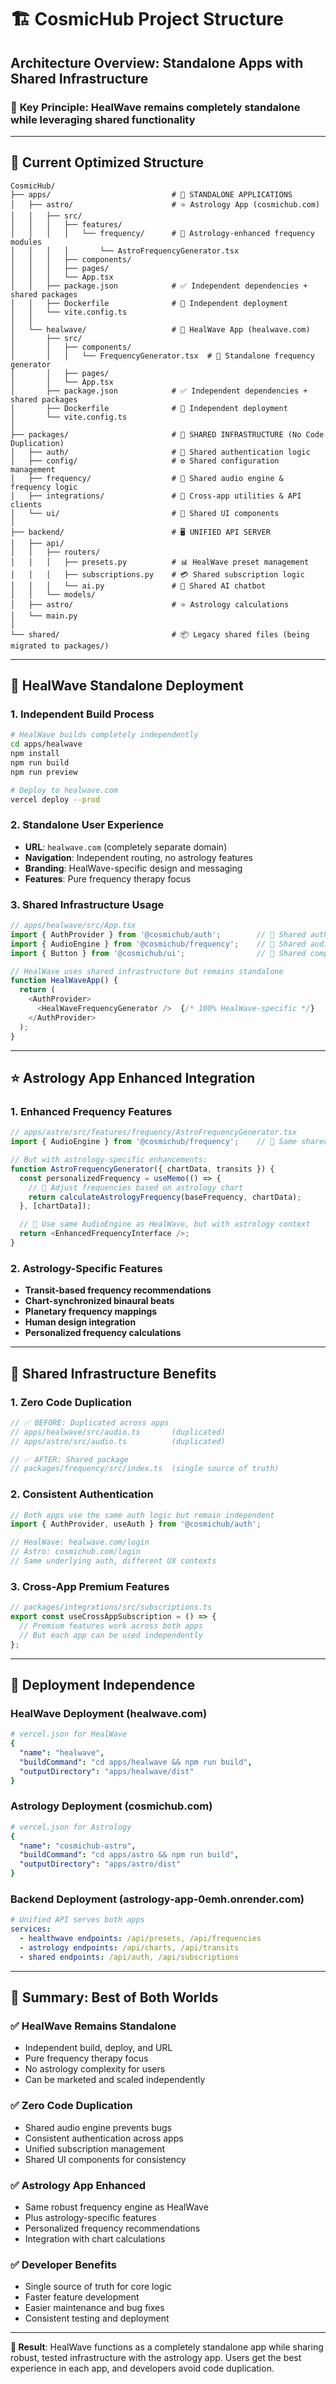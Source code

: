 # 🏗️ CosmicHub Project Structure

## **Architecture Overview: Standalone Apps with Shared Infrastructure**

### 🎯 **Key Principle**: HealWave remains completely standalone while leveraging shared functionality

---

## 📁 **Current Optimized Structure**

```
CosmicHub/
├── apps/                           # 🎯 STANDALONE APPLICATIONS
│   ├── astro/                      # ⭐ Astrology App (cosmichub.com)
│   │   ├── src/
│   │   │   ├── features/
│   │   │   │   └── frequency/      # 🌟 Astrology-enhanced frequency modules
│   │   │   │       └── AstroFrequencyGenerator.tsx
│   │   │   ├── components/
│   │   │   ├── pages/
│   │   │   └── App.tsx
│   │   ├── package.json            # ✅ Independent dependencies + shared packages
│   │   ├── Dockerfile              # 🐳 Independent deployment
│   │   └── vite.config.ts
│   │
│   └── healwave/                   # 🎵 HealWave App (healwave.com)
│       ├── src/
│       │   ├── components/
│       │   │   └── FrequencyGenerator.tsx  # 🎵 Standalone frequency generator
│       │   ├── pages/
│       │   └── App.tsx
│       ├── package.json            # ✅ Independent dependencies + shared packages
│       ├── Dockerfile              # 🐳 Independent deployment
│       └── vite.config.ts
│
├── packages/                       # 🔧 SHARED INFRASTRUCTURE (No Code Duplication)
│   ├── auth/                       # 🔐 Shared authentication logic
│   ├── config/                     # ⚙️ Shared configuration management
│   ├── frequency/                  # 🎵 Shared audio engine & frequency logic
│   ├── integrations/               # 🔗 Cross-app utilities & API clients
│   └── ui/                         # 🎨 Shared UI components
│
├── backend/                        # 🖥️ UNIFIED API SERVER
│   ├── api/
│   │   ├── routers/
│   │   │   ├── presets.py          # 📊 HealWave preset management
│   │   │   ├── subscriptions.py    # 💳 Shared subscription logic
│   │   │   └── ai.py               # 🤖 Shared AI chatbot
│   │   └── models/
│   ├── astro/                      # ⭐ Astrology calculations
│   └── main.py
│
└── shared/                         # 📦 Legacy shared files (being migrated to packages/)
```

---

## 🎯 **HealWave Standalone Deployment**

### **1. Independent Build Process**
```bash
# HealWave builds completely independently
cd apps/healwave
npm install
npm run build
npm run preview

# Deploy to healwave.com
vercel deploy --prod
```

### **2. Standalone User Experience**
- **URL**: `healwave.com` (completely separate domain)
- **Navigation**: Independent routing, no astrology features
- **Branding**: HealWave-specific design and messaging
- **Features**: Pure frequency therapy focus

### **3. Shared Infrastructure Usage**
```typescript
// apps/healwave/src/App.tsx
import { AuthProvider } from '@cosmichub/auth';        // 🔐 Shared auth
import { AudioEngine } from '@cosmichub/frequency';    // 🎵 Shared audio logic
import { Button } from '@cosmichub/ui';                // 🎨 Shared components

// HealWave uses shared infrastructure but remains standalone
function HealWaveApp() {
  return (
    <AuthProvider>
      <HealWaveFrequencyGenerator />  {/* 100% HealWave-specific */}
    </AuthProvider>
  );
}
```

---

## ⭐ **Astrology App Enhanced Integration**

### **1. Enhanced Frequency Features**
```typescript
// apps/astro/src/features/frequency/AstroFrequencyGenerator.tsx
import { AudioEngine } from '@cosmichub/frequency';    // 🎵 Same shared logic as HealWave

// But with astrology-specific enhancements:
function AstroFrequencyGenerator({ chartData, transits }) {
  const personalizedFrequency = useMemo(() => {
    // 🌟 Adjust frequencies based on astrology chart
    return calculateAstrologyFrequency(baseFrequency, chartData);
  }, [chartData]);

  // 🎵 Use same AudioEngine as HealWave, but with astrology context
  return <EnhancedFrequencyInterface />;
}
```

### **2. Astrology-Specific Features**
- **Transit-based frequency recommendations**
- **Chart-synchronized binaural beats** 
- **Planetary frequency mappings**
- **Human design integration**
- **Personalized frequency calculations**

---

## 🔧 **Shared Infrastructure Benefits**

### **1. Zero Code Duplication**
```typescript
// ✅ BEFORE: Duplicated across apps
// apps/healwave/src/audio.ts       (duplicated)
// apps/astro/src/audio.ts          (duplicated)

// ✅ AFTER: Shared package
// packages/frequency/src/index.ts  (single source of truth)
```

### **2. Consistent Authentication**
```typescript
// Both apps use the same auth logic but remain independent
import { AuthProvider, useAuth } from '@cosmichub/auth';

// HealWave: healwave.com/login
// Astro: cosmichub.com/login
// Same underlying auth, different UX contexts
```

### **3. Cross-App Premium Features**
```typescript
// packages/integrations/src/subscriptions.ts
export const useCrossAppSubscription = () => {
  // Premium features work across both apps
  // But each app can be used independently
};
```

---

## 🚀 **Deployment Independence**

### **HealWave Deployment** (healwave.com)
```yaml
# vercel.json for HealWave
{
  "name": "healwave",
  "buildCommand": "cd apps/healwave && npm run build",
  "outputDirectory": "apps/healwave/dist"
}
```

### **Astrology Deployment** (cosmichub.com)
```yaml
# vercel.json for Astrology  
{
  "name": "cosmichub-astro",
  "buildCommand": "cd apps/astro && npm run build", 
  "outputDirectory": "apps/astro/dist"
}
```

### **Backend Deployment** (astrology-app-0emh.onrender.com)
```yaml
# Unified API serves both apps
services:
  - healthwave endpoints: /api/presets, /api/frequencies
  - astrology endpoints: /api/charts, /api/transits
  - shared endpoints: /api/auth, /api/subscriptions
```

---

## 🎊 **Summary: Best of Both Worlds**

### ✅ **HealWave Remains Standalone**
- Independent build, deploy, and URL
- Pure frequency therapy focus
- No astrology complexity for users
- Can be marketed and scaled independently

### ✅ **Zero Code Duplication**
- Shared audio engine prevents bugs
- Consistent authentication across apps
- Unified subscription management
- Shared UI components for consistency

### ✅ **Astrology App Enhanced**
- Same robust frequency engine as HealWave
- Plus astrology-specific features
- Personalized frequency recommendations
- Integration with chart calculations

### ✅ **Developer Benefits**
- Single source of truth for core logic
- Faster feature development
- Easier maintenance and bug fixes
- Consistent testing and deployment

---

**🎯 Result**: HealWave functions as a completely standalone app while sharing robust, tested infrastructure with the astrology app. Users get the best experience in each app, and developers avoid code duplication.

